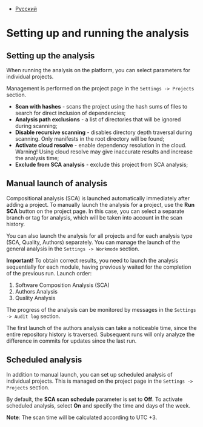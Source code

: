 - [Русский](../../sca/launch-analysis/)

# Setting up and running the analysis

## Setting up the analysis

When running the analysis on the platform, you can select parameters for individual projects.

Management is performed on the project page in the `Settings -> Projects` section.

- **Scan with hashes** - scans the project using the hash sums of files to search for direct inclusion of dependencies;
- **Analysis path exclusions** - a list of directories that will be ignored during scanning;
- **Disable recursive scanning** - disables directory depth traversal during scanning. Only manifests in the root directory will be found;
- **Activate cloud resolve** - enable dependency resolution in the cloud. Warning! Using cloud resolve may give inaccurate results and increase the analysis time;
- **Exclude from SCA analysis** - exclude this project from SCA analysis;

## Manual launch of analysis

Compositional analysis (SCA) is launched automatically immediately after adding a project. To manually launch the analysis for a project, use the **Run SCA** button on the project page. In this case, you can select a separate branch or tag for analysis, which will be taken into account in the scan history.

You can also launch the analysis for all projects and for each analysis type (SCA, Quality, Authors) separately. You can manage the launch of the general analysis in the `Settings -> Workmode` section.

**Important!** To obtain correct results, you need to launch the analysis sequentially for each module, having previously waited for the completion of the previous run. Launch order:

1. Software Composition Analysis (SCA)
1. Authors Analysis
1. Quality Analysis

The progress of the analysis can be monitored by messages in the `Settings -> Audit log` section.

The first launch of the authors analysis can take a noticeable time, since the entire repository history is traversed. Subsequent runs will only analyze the difference in commits for updates since the last run.

## Scheduled analysis

In addition to manual launch, you can set up scheduled analysis of individual projects. This is managed on the project page in the `Settings -> Projects` section.

By default, the **SCA scan schedule** parameter is set to **Off**. To activate scheduled analysis, select **On** and specify the time and days of the week.

**Note**: The scan time will be calculated according to UTC +3.
